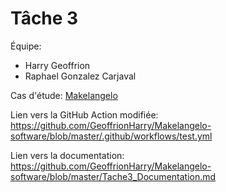 # Tâche 3

Équipe:
- Harry Geoffrion
- Raphael Gonzalez Carjaval


Cas d'étude: [Makelangelo](https://github.com/umontreal-diro/Makelangelo-software)


Lien vers la GitHub Action modifiée: https://github.com/GeoffrionHarry/Makelangelo-software/blob/master/.github/workflows/test.yml

Lien vers la documentation: https://github.com/GeoffrionHarry/Makelangelo-software/blob/master/Tache3_Documentation.md